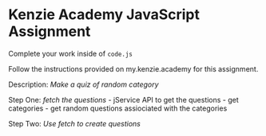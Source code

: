 # Kenzie Academy JavaScript Assignment

Complete your work inside of `code.js`

Follow the instructions provided on my.kenzie.academy for this assignment.

Description: *Make a quiz of random category*
                

Step One: *fetch the questions*
        - jService API to get the questions
        - get categories
        - get random questions assiociated with the categories

Step Two: *Use fetch to create questions*